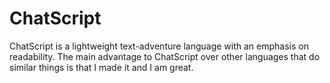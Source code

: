 # ChatScript
ChatScript is a lightweight text-adventure language with an emphasis on readability.
The main advantage to ChatScript over other languages that do similar things is that I made it and I am great.
